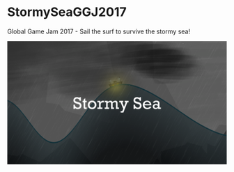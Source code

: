 # StormySeaGGJ2017
Global Game Jam 2017 - Sail the surf to survive the stormy sea!

![alt tag](https://github.com/wildr2/StormySeaGGJ2017/blob/master/Screenshots/Screen1.png?raw=true)
